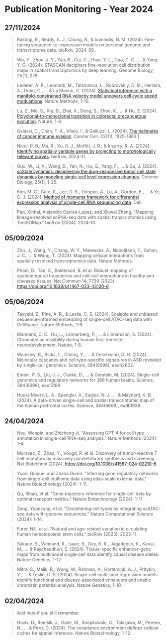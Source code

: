 # Publication Monitoring - Year 2024

## 27/11/2024

> Rastogi, R., Reddy, A. J., Chung, R., & Ioannidis, N. M. (2024).
  Fine-tuning sequence-to-expression models on personal genome and transcriptome data. bioRxiv, 2024-09.

> Wu, Y., Zhou, J. Y., Yao, B., Cui, G., Zhao, Y. L., Gao, C. C., ... & Yang, Y. G. (2024).
  STASCAN deciphers fine-resolution cell distribution maps in spatial transcriptomics by deep learning. Genome Biology, 25(1), 278.

> Lederer, A. R., Leonardi, M., Talamanca, L., Bobrovskiy, D. M., Herrera, A., Droin, C., ... & La Manno, G. (2024).
  [Statistical inference with a manifold-constrained RNA velocity model uncovers cell cycle speed
  modulations](https://www.nature.com/articles/s41592-024-02471-8).
  Nature Methods, 1-16.
  
> Lu, Z., Mo, S., Xie, D., Zhai, X., Deng, S., Zhou, K., ... & Hu, Z. (2024).
  [Polyclonal-to-monoclonal transition in colorectal precancerous
  evolution](https://www.nature.com/articles/s41586-024-08133-1).
  Nature, 1-8.

> Galassi, C., Chan, T. A., Vitale, I., & Galluzzi, L. (2024).
  [The hallmarks of cancer immune evasion](https://www.cell.com/cancer-cell/fulltext/S1535-6108(24)00358-1).
  Cancer Cell, 42(11), 1825-1863.]

> Nicol, P. B., Ma, R., Xu, R. J., Moffitt, J. R., & Irizarry, R. A. (2024).
  [Identifying spatially variable genes by projecting to morphologically relevant
  curves](https://www.biorxiv.org/content/10.1101/2024.11.21.624653v1). bioRxiv, 2024-11.

> Guo, W., Li, X., Wang, D., Yan, N., Hu, Q., Yang, F., ... & Gu, J. (2024).
  [scStateDynamics: deciphering the drug-responsive tumor cell state dynamics by modeling single-cell level
  expression changes](https://genomebiology.biomedcentral.com/articles/10.1186/s13059-024-03436-y).
  Genome Biology, 25(1), 1-25.

> Kim, M. C., Gate, R., Lee, D. S., Tolopko, A., Lu, A., Gordon, E., ... & Ye, C. J. (2024).
  [Method of moments framework for differential expression analysis of single-cell RNA sequencing
  data](https://www.cell.com/cell/fulltext/S0092-8674%2824%2901144-9). Cell.
  
> Pan, Xinhai, Alejandro Danies-Lopez, and Xiuwei Zhang.
  "Mapping lineage-resolved scRNA-seq data with spatial transcriptomics using TemSOMap." bioRxiv (2024): 2024-10.


## 05/09/2024

> Zhu, J., Wang, Y., Chang, W. Y., Malewska, A., Napolitano, F., Gahan, J. C., ... & Wang, T. (2023).
  Mapping cellular interactions from spatially resolved transcriptomics data. Nature Methods.

> Pham, D., Tan, X., Balderson, B. et al. Robust mapping of spatiotemporal trajectories and cell–cell interactions in healthy and diseased tissues. Nat Commun 14, 7739 (2023). https://doi.org/10.1038/s41467-023-43120-6

## 05/06/2024

> Tayyebi, Z., Pine, A. R., & Leslie, C. S. (2024). 
  Scalable and unbiased sequence-informed embedding of single-cell ATAC-seq data with CellSpace. Nature Methods, 1-9.

> Mannens, C. C., Hu, L., Lönnerberg, P., ... & Linnarsson, S. (2024). 
  Chromatin accessibility during human first-trimester neurodevelopment. Nature, 1-8.

> Wamsley, B., Bicks, L., Cheng, Y., ... & Geschwind, D. H. (2024). 
  Molecular cascades and cell type–specific signatures in ASD revealed by single-cell genomics. Science, 384(6698), eadh2602.

> Emani, P. S., Liu, J. J., Clarke, D., ... & Gerstein, M. (2024). 
  Single-cell genomics and regulatory networks for 388 human brains. Science, 384(6698), eadi5199.

> Huuki-Myers, L. A., Spangler, A., Eagles, N. J., ... & Maynard, K. R. (2024). 
  A data-driven single-cell and spatial transcriptomic map of the human prefrontal cortex. Science, 384(6698), eadh1938.

## 24/04/2024

> Hou, Wenpin, and Zhicheng Ji. "Assessing GPT-4 for cell type annotation in single-cell RNA-seq analysis." Nature Methods (2024): 1-4.

> Moravec, Z., Zhao, Y., Voogd, R. et al. Discovery of tumor-reactive T cell receptors by massively parallel library synthesis and screening. Nat Biotechnol (2024). https://doi.org/10.1038/s41587-024-02210-6

> Yuan, Qiuyue, and Zhana Duren. "Inferring gene regulatory networks from single-cell multiome data using atlas-scale external data." Nature Biotechnology (2024): 1-11.

> Qu, Rihao, et al. "Gene trajectory inference for single-cell data by optimal transport metrics." Nature Biotechnology (2024): 1-11.

> Zeng, Yuansong, et al. "Deciphering cell types by integrating scATAC-seq data with genome sequences." Nature Computational Science (2024): 1-14.

> Furer, Nili, et al. "Natural and age-related variation in circulating human hematopoietic stem cells." bioRxiv (2023): 2023-11.

> Sakaue, S., Weinand, K., Isaac, S., Dey, K. K., Jagadeesh, K., Kanai, M., ... & Raychaudhuri, S. (2024). Tissue-specific enhancer–gene maps from multimodal single-cell data identify causal disease alleles. Nature Genetics, 1-12.

> Mitra, S., Malik, R., Wong, W., Rahman, A., Hartemink, A. J., Pritykin, Y., ... & Leslie, C. S. (2024). Single-cell multi-ome regression models identify functional and disease-associated enhancers and enable chromatin potential analysis. Nature Genetics, 1-10.

## 02/04/2024

> Add here if you still remember

> Haviv, D., Remšík, J., Gatie, M., Snopkowski, C., Takizawa, M., Pereira, N., ... & Pe’er, D. (2024). The covariance environment defines cellular niches for spatial inference. Nature Biotechnology, 1-12.
